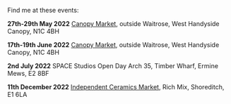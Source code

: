 Find me at these events: 

**27th-29th May 2022**
[Canopy Market](https://canopymarket.co.uk),
outside Waitrose, West Handyside Canopy, N1C 4BH

**17th-19th June 2022**
[Canopy Market](https://canopymarket.co.uk),
outside Waitrose, West Handyside Canopy, N1C 4BH

**2nd July 2022**
SPACE Studios Open Day
Arch 35, Timber Wharf, Ermine Mews, E2 8BF

**11th December 2022**
[Independent Ceramics Market](https://www.facebook.com/events/500212300937239),
Rich Mix, Shoreditch, E1 6LA
